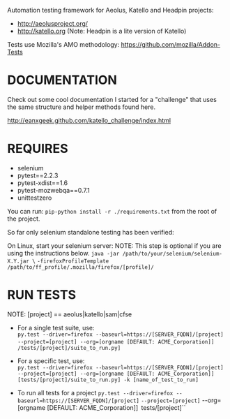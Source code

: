 Automation testing framework for Aeolus, Katello and Headpin projects:  
 
 * http://aeolusproject.org/
 * http://katello.org
   (Note: Headpin is a lite version of Katello)

Tests use Mozilla's AMO methodology: https://github.com/mozilla/Addon-Tests

# DOCUMENTATION

Check out some cool documentation I started for a "challenge" that 
uses the same structure and helper methods found here.

http://eanxgeek.github.com/katello_challenge/index.html

# REQUIRES
 * selenium
 * pytest==2.2.3
 * pytest-xdist==1.6
 * pytest-mozwebqa==0.7.1
 * unittestzero

You can run: ``pip-python install -r ./requirements.txt`` from the root of the project.

So far only selenium standalone testing has been verified:

On Linux, start your selenium server:
NOTE: This step is optional if you are using the instructions below.
``java -jar /path/to/your/selenium/selenium-X.Y.jar \``
``-firefoxProfileTemplate /path/to/ff_profile/.mozilla/firefox/[profile]/``

# RUN TESTS
NOTE: [project] == aeolus|katello|sam|cfse

 * For a single test suite, use:  
``py.test --driver=firefox --baseurl=https://[SERVER_FQDN]/[project]`` 
``--project=[project] --org=[orgname [DEFAULT: ACME_Corporation]]``
``
/tests/[project]/suite_to_run.py]``

 * For a specific test, use:  
``py.test --driver=firefox --baseurl=https://[SERVER_FQDN]/[project]`` 
``--project=[project] --org=[orgname [DEFAULT: ACME_Corporation]]``
``[tests/[project]/suite_to_run.py] -k [name_of_test_to_run]``

 * To run all tests for a project
 ``py.test --driver=firefox --baseurl=https://[SERVER_FQDN]/[project]`` 
 ``--project=[project]`` --org=[orgname [DEFAULT: ACME_Corporation]]``
 ``tests/[project]``
